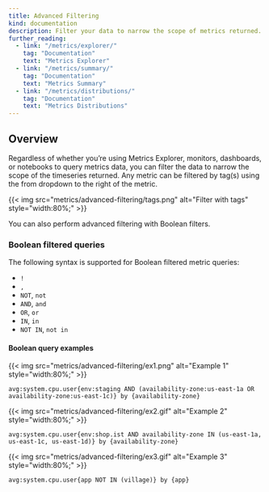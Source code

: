 ```yaml
---
title: Advanced Filtering
kind: documentation
description: Filter your data to narrow the scope of metrics returned.
further_reading:
  - link: "/metrics/explorer/"
    tag: "Documentation"
    text: "Metrics Explorer"
  - link: "/metrics/summary/"
    tag: "Documentation"
    text: "Metrics Summary"
  - link: "/metrics/distributions/"
    tag: "Documentation"
    text: "Metrics Distributions"
---
```


## Overview

Regardless of whether you’re using Metrics Explorer, monitors, dashboards, or notebooks to query metrics data, you can filter the data to narrow the scope of the timeseries returned. Any metric can be filtered by tag(s) using the from dropdown to the right of the metric. 

{{< img src="metrics/advanced-filtering/tags.png" alt="Filter with tags"  style="width:80%;" >}}

You can also perform advanced filtering with Boolean filters.

### Boolean filtered queries 

The following syntax is supported for Boolean filtered metric queries: 

- `!`
- `,`
- `NOT`, `not`
- `AND`, `and`
- `OR`, `or`
- `IN`, `in`
- `NOT IN`, `not in`

#### Boolean query examples

{{< img src="metrics/advanced-filtering/ex1.png" alt="Example 1"  style="width:80%;" >}}

```
avg:system.cpu.user{env:staging AND (availability-zone:us-east-1a OR availability-zone:us-east-1c)} by {availability-zone}
```


{{< img src="metrics/advanced-filtering/ex2.gif" alt="Example 2"  style="width:80%;" >}}

```
avg:system.cpu.user{env:shop.ist AND availability-zone IN (us-east-1a, us-east-1c, us-east-1d)} by {availability-zone}
```


{{< img src="metrics/advanced-filtering/ex3.gif" alt="Example 3"  style="width:80%;" >}}

```
avg:system.cpu.user{app NOT IN (village)} by {app}
```
